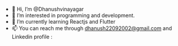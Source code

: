 - 👋 Hi, I’m @Dhanushvinayagar
- 👀 I’m interested in programming and development.
- 🌱 I’m currently learning Reactjs and Flutter
- 📫 You can reach me through dhanush22092002@gmail.com and Linkedin profile :

<!---
Dhanushvinayagar/Dhanushvinayagar is a ✨ special ✨ repository because its `README.md` (this file) appears on your GitHub profile.
You can click the Preview link to take a look at your changes.
--->
